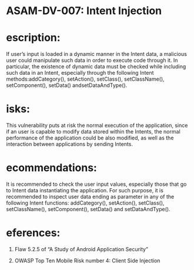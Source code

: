 
# ASAM-DV-007: Intent Injection

#  escription:
If user’s input is loaded in a dynamic manner in the Intent data, a malicious user could manipulate such data in order to execute code through it. In particular, the existence of dynamic data must be checked while including such data in an Intent, especially through the following Intent methods:addCategory(), setAction(), setClass(), setClassName(), setComponent(), setData() andsetDataAndType().

#  isks:
This vulnerability puts at risk the normal execution of the application, since if an user is capable to modify data stored within the Intents, the normal performance of the application could be also modified, as well as the interaction between applications by sending Intents.

#  ecommendations:
It is recommended to check the user input values, especially those that go to Intent data instantiating the application. For such purpose, it is recommended to inspect user data ending as parameter in any of the following Intent functions: addCategory(), setAction(), setClass(), setClassName(), setComponent(), setData() and setDataAndType().

#  eferences:
1. Flaw 5.2.5 of “A Study of Android Application Security”

2. OWASP Top Ten Mobile Risk number 4: Client Side Injection
